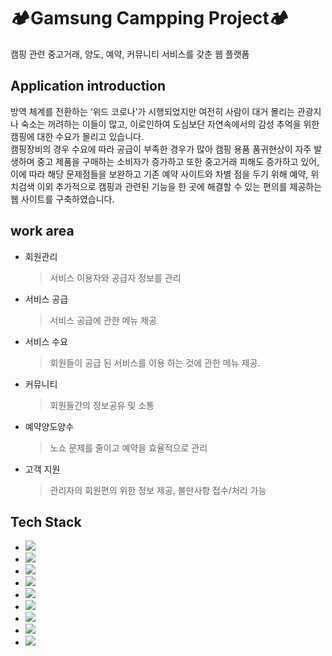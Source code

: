 # 🏕️Gamsung Campping Project🏕️
캠핑 관련 중고거래, 양도, 예약, 커뮤니티 서비스를 갖춘 웹 플랫폼

## Application introduction

방역 체계를 전환하는 ‘위드 코로나’가 시행되었지만 여전히 사람이 대거 몰리는 관광지나 숙소는 꺼려하는 이들이 많고, 이로인하여 도심보단 자연속에서의 감성 추억을 위한 캠핑에 대한 수요가 몰리고 있습니다.  
캠핑장비의 경우 수요에 따라 공급이 부족한 경우가 많아 캠핑 용품 품귀현상이 자주 발생하며 중고 제품을 구매하는 소비자가 증가하고 또한 중고거래 피해도 증가하고 있어, 이에 따라 해당 문제점들을 보완하고 기존 예약 사이트와 차별 점을 두기 위해 예약, 위치검색 이외 추가적으로 캠핑과 관련된 기능을 한 곳에 해결할 수 있는 편의를 제공하는 웹 사이트를 구축하였습니다.

## work area

- 회원관리  
  >서비스 이용자와 공급자 정보를 관리
- 서비스 공급  
  >서비스 공급에 관한 메뉴 제공
- 서비스 수요  
  >회원들이 공급 된 서비스를 이용 하는 것에 관한 메뉴 제공.
- 커뮤니티  
  >회원들간의 정보공유 및 소통
- 예약양도양수   
  >노쇼 문제를 줄이고 예약을 효율적으로 관리
- 고객 지원   
  >관리자의 회원편의 위한 정보 제공, 불만사항 접수/처리 가능

## Tech Stack

- <img src="https://img.shields.io/badge/Java-8-007396?style=flat&logo=java&logoColor=white"/></a>&nbsp;
 - <img src="https://img.shields.io/badge/Spring-5.2.5.RELEASE-6DB33F?style=flat&logo=Spring&logoColor=white"/></a>&nbsp;
 - <img src="https://img.shields.io/badge/Tomcat-7.0.55-F8DC75?style=flat&logo=Apache Tomcat&logoColor=F8DC75"/></a>&nbsp;
 - <img src="https://img.shields.io/badge/Mysql-10g-F80000?style=flat&logo=Oracle&logoColor=F80000"/></a>&nbsp;
 - <img src="https://img.shields.io/badge/MyBatis-3.4.6-000000?style=flat&logo=MyBatis"/></a>&nbsp;
 - <img src="https://img.shields.io/badge/Log4j-3.4.6-FF5722?style=flat&logo=Log4j"/></a>&nbsp;
 - <img src="https://img.shields.io/badge/Josn Simple-1.1-000000?style=flat&logo=JSON"/></a>&nbsp;
 - <img src="https://img.shields.io/badge/Jackson-1.9.13-007396?style=flat"/></a>&nbsp;
 - <img src="https://img.shields.io/badge/HttpComponents-4.3.4-D22128?style=flat&logo=Apache"/></a>&nbsp;